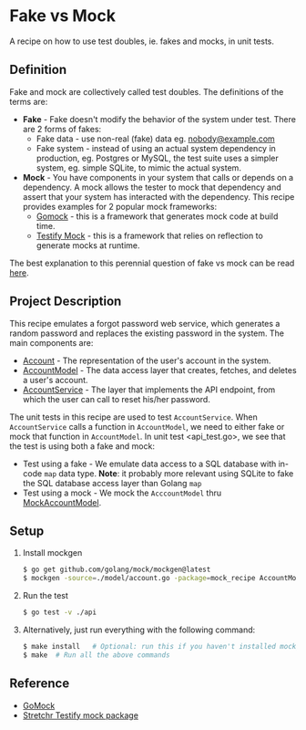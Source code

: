 # Fake vs Mock

A recipe on how to use test doubles, ie. fakes and mocks, in unit tests.

## Definition

Fake and mock are collectively called test doubles. The definitions of the terms are:

* **Fake** - Fake doesn't modify the behavior of the system under test. There are 2 forms of fakes:
  * Fake data - use non-real (fake) data eg. nobody@example.com
  * Fake system - instead of using an actual system dependency in production, eg. Postgres or MySQL, the test suite uses a simpler system, eg. simple SQLite, to mimic the actual system.
* **Mock** - You have components in your system that calls or depends on a dependency. A mock allows the tester to mock that dependency and assert that your system has interacted with the dependency. This recipe provides examples for 2 popular mock frameworks:
  * [Gomock](https://github.com/golang/mock) - this is a framework that generates mock code at build time.
  * [Testify Mock](https://godoc.org/github.com/stretchr/testify/mock) - this is a framework that relies on reflection to generate mocks at runtime.

The best explanation to this perennial question of fake vs mock can be read [here](https://stackoverflow.com/questions/346372/whats-the-difference-between-faking-mocking-and-stubbing).

## Project Description

This recipe emulates a forgot password web service, which generates a random password and replaces the existing password in the system. The main components are:

* [Account](model.go) - The representation of the user's account in the system.
* [AccountModel](model.go) - The data access layer that creates, fetches, and deletes a user's account.
* [AccountService](api.go) - The layer that implements the API endpoint, from which the user can call to reset his/her password.

The unit tests in this recipe are used to test `AccountService`. When `AccountService` calls a function in `AccountModel`, we need to either fake or mock that function in `AccountModel`. In unit test <api_test.go>, we see that the test is using both a fake and mock:

* Test using a fake - We emulate data access to a SQL database with in-code `map` data type. **Note**: it probably more relevant using SQLite to fake the SQL database access layer than Golang `map`
* Test using a mock - We mock the `AcccountModel` thru [MockAccountModel](mock_model.go).

## Setup

1. Install mockgen

   ```bash
   $ go get github.com/golang/mock/mockgen@latest
   $ mockgen -source=./model/account.go -package=mock_recipe AccountModel > api/mock_recipe/model_mockgen.go
   ```

1. Run the test

   ```bash
   $ go test -v ./api
   ```

1. Alternatively, just run everything with the following command:

   ```bash
   $ make install   # Optional: run this if you haven't installed mockgen
   $ make  # Run all the above commands
   ```

## Reference

* [GoMock](https://github.com/golang/mock)
* [Stretchr Testify mock package](https://godoc.org/github.com/stretchr/testify/mock)
